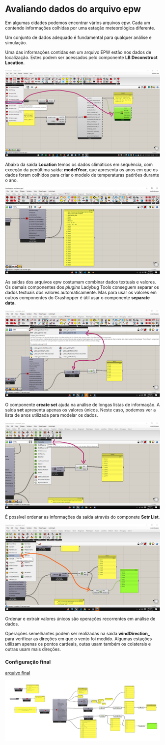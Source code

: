 # Avaliando dados do arquivo epw

Em algumas cidades podemos encontrar vários arquivos epw. Cada um contendo informações colhidas por uma estação meteorológica diferente.

Um conjunto de dados adequado é fundamental para qualquer análise e simulação. 

Uma das informações contidas em um arquivo EPW estão nos dados de localização. Estes podem ser acessados pelo componente **LB Deconstruct Location**.

![location](./location.jpg)

Abaixo da saída **Location** temos os dados climáticos em sequência, com exceção da penúltima saída: **modelYear**, que apresenta os anos em que os dados foram colhidos para criar o modelo de temperaturas padrões durante o ano.

![modelYear](./modelYear.png)

As saídas dos arquivos epw costumam combinar dados textuais e valores. Os demais componentes dos *plugins* Ladybug Tools conseguem separar os dados textuais dos valores automaticamente. Mas para usar os valores em outros componentes do Grashopper é útil usar o componente **separate data**. 

![Separate data](./lb_separate_string_numbers.jpg)

O componente **create set** ajuda na análise de longas listas de informação. A saída **set** apresenta apenas os valores únicos. Neste caso, podemos ver a lista de anos utilizada para modelar os dados.

![create set](./create_set.jpg)

É possível ordenar as informações da saída através do componete **Sotr List**.

![ordenar](./sort_list.jpg)

Ordenar e extrair valores únicos são operações recorrentes em análise de dados.

Operações semelhantes podem ser realizadas na saída **windDirection_** para verificar as direções em que o vento foi medido. Algumas estações utilizam apenas os pontos cardeais, outas usam também os colaterais e outras usam mais direções.


### Configuração final

[arquivo final](./avaliando_epw.gh)

![epw_avaliando](avaliando_epw.png)